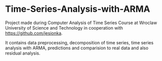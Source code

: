 # Time-Series-Analysis-with-ARMA

Project made during Computer Analysis of Time Series Course at Wroclaw University of Science and Technology in cooperation with https://github.com/jesionka.

It contains data preprocessing, decomposition of time series, time series analysis with ARMA, predictions and comparision to real data and also residual analysis.
